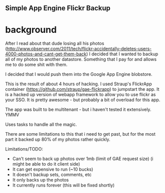 Simple App Engine Flickr Backup
----


# background #
After I read about that dude losing all his photos (http://www.observer.com/2011/tech/flickr-accidentally-deletes-users-4000-photos-and-cant-get-them-back) I decided that I wanted to backup all of my photos to another datastore. Something that I pay for and allows me to do some shit with them. 

I decided that I would push them into the Google App Engine blobstore. 

This is the result of about 4 hours of hacking. I used Straup's FlickrApp container (https://github.com/straup/gae-flickrapp) to jumpstart the app. It is a hacked up version of webapp framework to allow you to use flickr as your SSO. It is pretty awesome - but probably a bit of overload for this app. 

The app was built to be multitenant - but i haven't tested it extensively. YMMV

Uses tasks to handle all the magic. 

There are some limitations to this that i need to get past, but for the most part it backed up 80% of my photos rather quickly. 

Limitations/TODO:
* Can't seem to back up photos over 1mb (limit of GAE request size) (i might be able to do it client side)
* It can get expensive to run (~10 bucks)
* It doesn't backup sets, comments, etc 
* It only backs up the photos
* It currently runs forever (this will be fixed shortly)
